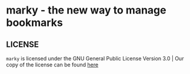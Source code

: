 # marky - the new way to manage bookmarks

## LICENSE

`marky` is licensed under the GNU General Public License Version 3.0 | Our copy of the license can be found [here](./LICENSE)
